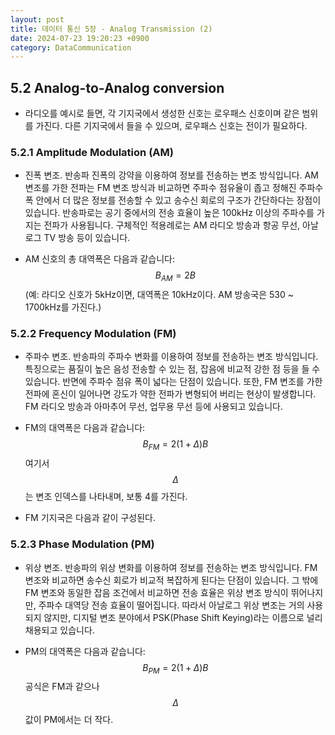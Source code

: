 ```yaml
---
layout: post
title: 데이터 통신 5장 - Analog Transmission (2)
date: 2024-07-23 19:20:23 +0900
category: DataCommunication
---
```

## 5.2 Analog-to-Analog conversion

- 라디오를 예시로 들면, 각 기지국에서 생성한 신호는 로우패스 신호이며 같은 범위를 가진다. 다른 기지국에서 들을 수 있으며, 로우패스 신호는 전이가 필요하다.

### 5.2.1 Amplitude Modulation (AM)

- 진폭 변조. 반송파 진폭의 강약을 이용하여 정보를 전송하는 변조 방식입니다. AM 변조를 가한 전파는 FM 변조 방식과 비교하면 주파수 점유율이 좁고 정해진 주파수 폭 안에서 더 많은 정보를 전송할 수 있고 송수신 회로의 구조가 간단하다는 장점이 있습니다. 반송파로는 공기 중에서의 전송 효율이 높은 100kHz 이상의 주파수를 가지는 전파가 사용됩니다. 구체적인 적용례로는 AM 라디오 방송과 항공 무선, 아날로그 TV 방송 등이 있습니다.

- AM 신호의 총 대역폭은 다음과 같습니다:
  $$
  B_{AM} = 2B
  $$
  (예: 라디오 신호가 5kHz이면, 대역폭은 10kHz이다. AM 방송국은 530 ~ 1700kHz를 가진다.)

### 5.2.2 Frequency Modulation (FM)

- 주파수 변조. 반송파의 주파수 변화를 이용하여 정보를 전송하는 변조 방식입니다. 특징으로는 품질이 높은 음성 전송할 수 있는 점, 잡음에 비교적 강한 점 등을 들 수 있습니다. 반면에 주파수 점유 폭이 넓다는 단점이 있습니다. 또한, FM 변조를 가한 전파에 혼신이 일어나면 강도가 약한 전파가 변형되어 버리는 현상이 발생합니다. FM 라디오 방송과 아마추어 무선, 업무용 무선 등에 사용되고 있습니다.

- FM의 대역폭은 다음과 같습니다:
  $$
  B_{FM} = 2(1 + \Delta) B
  $$
  여기서 $$ \Delta $$는 변조 인덱스를 나타내며, 보통 4를 가진다.

- FM 기지국은 다음과 같이 구성된다.

### 5.2.3 Phase Modulation (PM)

- 위상 변조. 반송파의 위상 변화를 이용하여 정보를 전송하는 변조 방식입니다. FM 변조와 비교하면 송수신 회로가 비교적 복잡하게 된다는 단점이 있습니다. 그 밖에 FM 변조와 동일한 잡음 조건에서 비교하면 전송 효율은 위상 변조 방식이 뛰어나지만, 주파수 대역당 전송 효율이 떨어집니다. 따라서 아날로그 위상 변조는 거의 사용되지 않지만, 디지털 변조 분야에서 PSK(Phase Shift Keying)라는 이름으로 널리 채용되고 있습니다.

- PM의 대역폭은 다음과 같습니다:
  $$
  B_{PM} = 2(1 + \Delta) B
  $$
  공식은 FM과 같으나 $$ \Delta $$ 값이 PM에서는 더 작다.